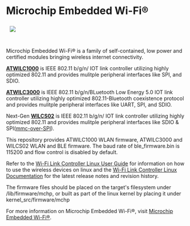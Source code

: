 # Microchip Embedded Wi-Fi®

<a href="http://www.microchip.com/design-centers/wireless-connectivity/embedded-wi-fi"><img src="http://www.microchip.com/_images/logo.png" align="left" hspace="10" vspace="6"></a>
</br></br></br>

Microchip Embedded Wi-Fi® is a family of self-contained, low power and certified modules bringing wireless internet connectivity.

**[ATWILC1000](http://www.microchip.com/wwwproducts/en/ATWILC1000)** is IEEE 802.11 b/g/n/ IOT link controller utilizing highly optimized 802.11 and provides mulitple peripheral interfaces like SPI, and SDIO.  

**[ATWILC3000](http://www.microchip.com/wwwproducts/en/ATWILC3000)** is IEEE 802.11 b/g/n/BLuetooth Low Energy 5.0 IOT link controller utilizing highly optimized 802.11-Bluetooth coexistence protocol and provides mulitple peripheral interfaces like UART, SPI, and SDIO.

Next-Gen **[WILCS02](https://ww1.microchip.com/downloads/aemDocuments/documents/WSG/ProductDocuments/UserGuides/WILCS02-Wi-Fi-Link-Controller-SD-Board-User-Guide-DS50003655.pdf)** is IEEE 802.11 b/g/n/ IOT link controller utilizing highly optimized 802.11 and provides mulitple peripheral interfaces like SDIO & SPI([mmc-over-SPI](https://www.kernel.org/doc/Documentation/devicetree/bindings/mmc/mmc-spi-slot.yaml)).  

This repository provides ATWILC1000 WLAN firmware, ATWILC3000 and WILCS02 WLAN and BLE firmware. The baud rate of ble_firmware.bin is 115200 and flow control is disabled by default. 

Refer to the [Wi-Fi Link Controller Linux User Guide](http://ww1.microchip.com/downloads/en/DeviceDoc/ATWILC1000-ATWILC3000-Wi-Fi-Link-Controller-Linux-User-Guide-DS70005328C.pdf) for information on how to use the wireless devices on linux and the [Wi-Fi Link Controller Linux Documentation](https://www.microchip.com/en-us/product/ATWILC1000#document-table) for the latest release notes and revision history.

The firmware files should be placed on the target's filesystem under /lib/firmware/mchp, or built as part of the linux kernel by placing it under kernel_src/firmware/mchp

For more information on Microchip Embedded Wi-Fi®, visit [Microchip Embedded Wi-Fi®](http://www.microchip.com/design-centers/wireless-connectivity/embedded-wi-fi).
